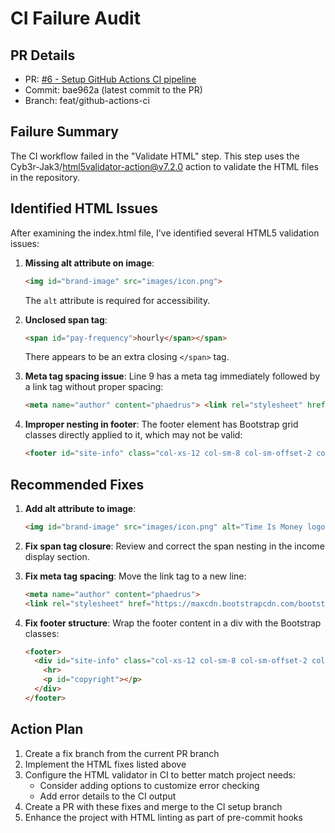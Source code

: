 # CI Failure Audit

## PR Details
- PR: [#6 - Setup GitHub Actions CI pipeline](https://github.com/phrazzld/timeismoneycc/pull/6)
- Commit: bae962a (latest commit to the PR)
- Branch: feat/github-actions-ci

## Failure Summary
The CI workflow failed in the "Validate HTML" step. This step uses the Cyb3r-Jak3/html5validator-action@v7.2.0 action to validate the HTML files in the repository.

## Identified HTML Issues
After examining the index.html file, I've identified several HTML5 validation issues:

1. **Missing alt attribute on image**:
   ```html
   <img id="brand-image" src="images/icon.png">
   ```
   The `alt` attribute is required for accessibility.

2. **Unclosed span tag**:
   ```html
   <span id="pay-frequency">hourly</span></span>
   ```
   There appears to be an extra closing `</span>` tag.

3. **Meta tag spacing issue**:
   Line 9 has a meta tag immediately followed by a link tag without proper spacing:
   ```html
   <meta name="author" content="phaedrus"> <link rel="stylesheet" href="...">
   ```

4. **Improper nesting in footer**:
   The footer element has Bootstrap grid classes directly applied to it, which may not be valid:
   ```html
   <footer id="site-info" class="col-xs-12 col-sm-8 col-sm-offset-2 col-md-6 col-md-offset-3">
   ```

## Recommended Fixes

1. **Add alt attribute to image**:
   ```html
   <img id="brand-image" src="images/icon.png" alt="Time Is Money logo">
   ```

2. **Fix span tag closure**:
   Review and correct the span nesting in the income display section.

3. **Fix meta tag spacing**:
   Move the link tag to a new line:
   ```html
   <meta name="author" content="phaedrus">
   <link rel="stylesheet" href="https://maxcdn.bootstrapcdn.com/bootstrap/3.3.7/css/bootstrap.min.css">
   ```

4. **Fix footer structure**:
   Wrap the footer content in a div with the Bootstrap classes:
   ```html
   <footer>
     <div id="site-info" class="col-xs-12 col-sm-8 col-sm-offset-2 col-md-6 col-md-offset-3">
       <hr>
       <p id="copyright"></p>
     </div>
   </footer>
   ```

## Action Plan
1. Create a fix branch from the current PR branch
2. Implement the HTML fixes listed above
3. Configure the HTML validator in CI to better match project needs:
   - Consider adding options to customize error checking
   - Add error details to the CI output
4. Create a PR with these fixes and merge to the CI setup branch
5. Enhance the project with HTML linting as part of pre-commit hooks
